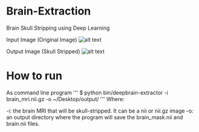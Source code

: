 # Brain-Extraction
Brain Skull Stripping using Deep Learning 

Input Image (Original Image)
![alt text](https://github.com/likitha-l/Brain-Extraction/blob/main/images/input.PNG)

Output Image (Skull Stripped)
![alt text](https://github.com/likitha-l/Brain-Extraction/blob/main/images/output.PNG)


# How to run
As command line program
'''
$ python bin/deepbrain-extractor -i brain_mri.nii.gz -o ~/Desktop/output/
''' 
Where:

-i: the brain MRI that will be skull-stripped. It can be a nii or nii.gz image
-o: an output directory where the program will save the brain_mask.nii and brain.nii files.
